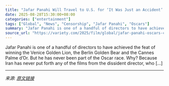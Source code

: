 ```yaml
---
title: "Jafar Panahi Will Travel to U.S. for ‘It Was Just an Accident’ Awards Campaign, Calls on Oscars to Change International Feature Rules: They Don’t Work for ‘Countries With Despotic Regimes’ (EXCLUSIVE)"
date: 2025-08-28T15:30:00+08:00
categories: ["entertainment"]
tags: ["Global", "News", "Censorship", "Jafar Panahi", "Oscars"]
summary: "Jafar Panahi is one of a handful of directors to have achieved the feat of winning the Venice Golden Lion, the Berlin Golden Bear and the Cannes Palme d&#8217;Or. But he has never been part of the Osc"
source_url: "https://variety.com/2025/film/global/jafar-panahi-oscars-change-international-feature-rules-1236498494/"
---
```


Jafar Panahi is one of a handful of directors to have achieved the feat of winning the Venice Golden Lion, the Berlin Golden Bear and the Cannes Palme d&#8217;Or. But he has never been part of the Oscar race. Why? Because Iran has never put forth any of the films from the dissident director, who [&#8230;]

---

*来源: [原文链接](https://variety.com/2025/film/global/jafar-panahi-oscars-change-international-feature-rules-1236498494/)*
